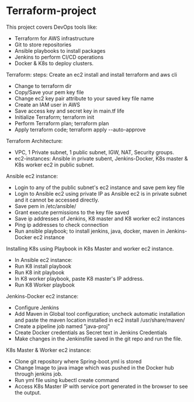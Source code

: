 # Terraform-project

This project covers DevOps tools like:
* Terraform for AWS infrastructure
* Git to store repositories
* Ansible playbooks to install packages
* Jenkins to perform CI/CD operations
* Docker & K8s to deploy clusters.

Terraform: 
steps: Create an ec2 install and install terraform and aws cli
* Change to terraform dir
* Copy/Save your pem key file
* Change ec2 key pair attribute to your saved key file name
* Create an IAM user in AWS
* Save access key and secret key in main.tf life 
* Initialize Terraform; terraform init
* Perform Terraform plan; terraform plan
* Apply terraform code; terraform apply --auto-approve

Terraform Architecture:
* VPC, 1 Private subnet, 1 public subnet, IGW, NAT, Security groups.
* ec2-instances: Ansible in private subent, Jenkins-Docker, K8s master & K8s worker ec2 in public subnet.

Ansible ec2 instance:
* Login to any of the public subnet's ec2 instance and save pem key file
* Login to Ansible ec2 using private IP as Ansible ec2 is in private subnet and it cannot be accessed directly.
* Save pem in /etc/ansible/<key-pair>
* Grant execute permissions to the key file saved
* Save ip addresses of Jenkins, K8 master and K8 worker ec2 instances
* Ping ip addresses to check connection
* Run ansible playbook; to install jenkins, java, docker, maven in Jenkins-Docker ec2 instance

Installing K8s using Playbook in K8s Master and worker ec2 instance.
* In Ansible ec2 instance:
* Run K8 install playbook
* Run K8 init playbook
* In K8 worker playbook, paste K8 master's IP address.
* Run K8 Worker playbook

Jenkins-Docker ec2 instance:
* Configure Jenkins
* Add Maven in Global tool configuration; uncheck automatic installation and paste the maven location installed in ec2 install /usr/share/maven/
* Create a pipeline job named "java-proj"
* Create Docker credentials as Secret text in Jenkins Credentials
* Make changes in the Jenkinsfile saved in the git repo and run the file.

K8s Master & Worker ec2 instance:
* Clone git repository where Spring-boot.yml is stored
* Change Image to java image which was pushed in the Docker hub through jenkins job.
* Run yml file using kubectl create command
* Access K8s Master IP with service port generated in the browser to see the output.
